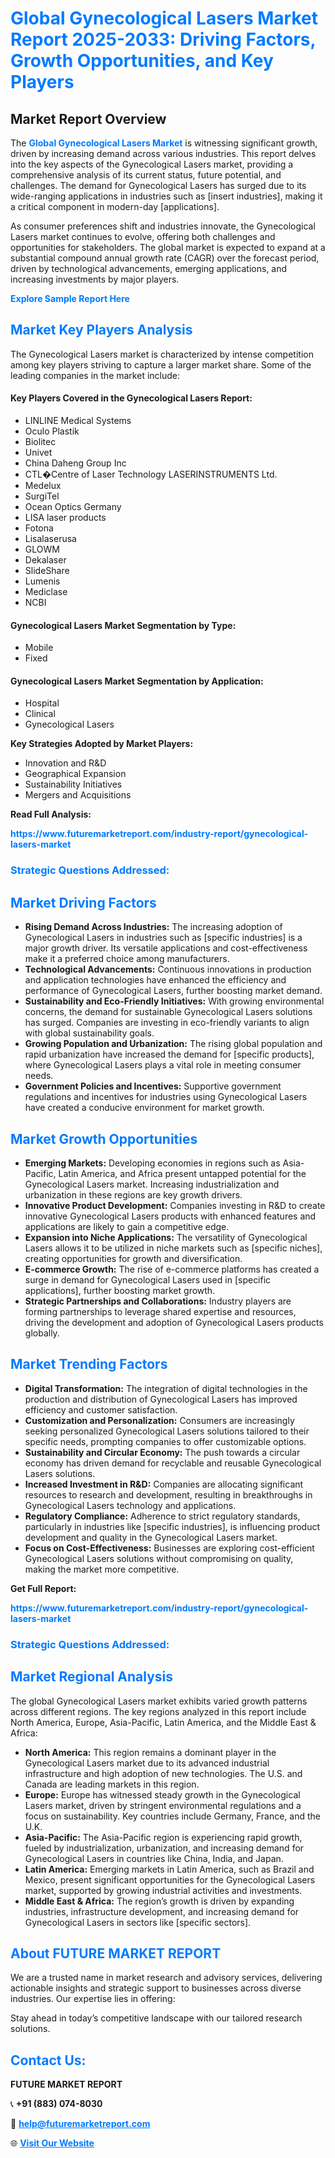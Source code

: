 <h1 style="color: #007BFF;">Global Gynecological Lasers Market Report 2025-2033: Driving Factors, Growth Opportunities, and Key Players</h1>

<section id="overview">
<h2>Market Report Overview</h2>
<p>The <a href="https://www.futuremarketreport.com/industry-report/gynecological-lasers-market" style="color: #007BFF; text-decoration: none;"><strong>Global Gynecological Lasers Market</strong></a> is witnessing significant growth, driven by increasing demand across various industries. This report delves into the key aspects of the Gynecological Lasers market, providing a comprehensive analysis of its current status, future potential, and challenges. The demand for Gynecological Lasers has surged due to its wide-ranging applications in industries such as [insert industries], making it a critical component in modern-day [applications].</p>
<p>As consumer preferences shift and industries innovate, the Gynecological Lasers market continues to evolve, offering both challenges and opportunities for stakeholders. The global market is expected to expand at a substantial compound annual growth rate (CAGR) over the forecast period, driven by technological advancements, emerging applications, and increasing investments by major players.</p>
</section>

<section id="overview">
<p><a href="https://www.futuremarketreport.com/request-sample/reportId=125032" style="color: #007BFF; text-decoration: none;"><strong>Explore Sample Report Here</strong></a></p>
</section>

<section id="key-players">
<h2 style="color: #007BFF;">Market Key Players Analysis</h2>
<p>The Gynecological Lasers market is characterized by intense competition among key players striving to capture a larger market share. Some of the leading companies in the market include:</p>
<h4>Key Players Covered in the Gynecological Lasers Report:</h4>
<ul><li>LINLINE Medical Systems</li><li>Oculo Plastik</li><li>Biolitec</li><li>Univet</li><li>China Daheng Group Inc</li><li>CTL�Centre of Laser Technology LASERINSTRUMENTS Ltd.</li><li>Medelux</li><li>SurgiTel</li><li>Ocean Optics Germany</li><li>LISA laser products</li><li>Fotona</li><li>Lisalaserusa</li><li>GLOWM</li><li>Dekalaser</li><li>SlideShare</li><li>Lumenis</li><li>Mediclase</li><li>NCBI</li></ul>
<h4>Gynecological Lasers Market Segmentation by Type:</h4>
<ul><li>Mobile</li><li>Fixed</li></ul>

<h4>Gynecological Lasers Market Segmentation by Application:</h4>
<ul><li>Hospital</li><li>Clinical</li><li>Gynecological Lasers</li></ul>
<p><strong>Key Strategies Adopted by Market Players:</strong></p>
<ul>
<li>Innovation and R&D</li>
<li>Geographical Expansion</li>
<li>Sustainability Initiatives</li>
<li>Mergers and Acquisitions</li>
</ul>
</section>

<section>
<p><strong>Read Full Analysis: </strong></p><a href="https://www.futuremarketreport.com/industry-report/gynecological-lasers-market" style="color: #007BFF; text-decoration: none;"><strong>https://www.futuremarketreport.com/industry-report/gynecological-lasers-market</strong></a>
<h3 style="color: #007BFF;">Strategic Questions Addressed:</h3>
</section>

<section id="driving-factors">
<h2 style="color: #007BFF;">Market Driving Factors</h2>
<ul>
<li><strong>Rising Demand Across Industries:</strong> The increasing adoption of Gynecological Lasers in industries such as [specific industries] is a major growth driver. Its versatile applications and cost-effectiveness make it a preferred choice among manufacturers.</li>
<li><strong>Technological Advancements:</strong> Continuous innovations in production and application technologies have enhanced the efficiency and performance of Gynecological Lasers, further boosting market demand.</li>
<li><strong>Sustainability and Eco-Friendly Initiatives:</strong> With growing environmental concerns, the demand for sustainable Gynecological Lasers solutions has surged. Companies are investing in eco-friendly variants to align with global sustainability goals.</li>
<li><strong>Growing Population and Urbanization:</strong> The rising global population and rapid urbanization have increased the demand for [specific products], where Gynecological Lasers plays a vital role in meeting consumer needs.</li>
<li><strong>Government Policies and Incentives:</strong> Supportive government regulations and incentives for industries using Gynecological Lasers have created a conducive environment for market growth.</li>
</ul>
</section>

<section id="growth-opportunities">
<h2 style="color: #007BFF;">Market Growth Opportunities</h2>
<ul>
<li><strong>Emerging Markets:</strong> Developing economies in regions such as Asia-Pacific, Latin America, and Africa present untapped potential for the Gynecological Lasers market. Increasing industrialization and urbanization in these regions are key growth drivers.</li>
<li><strong>Innovative Product Development:</strong> Companies investing in R&D to create innovative Gynecological Lasers products with enhanced features and applications are likely to gain a competitive edge.</li>
<li><strong>Expansion into Niche Applications:</strong> The versatility of Gynecological Lasers allows it to be utilized in niche markets such as [specific niches], creating opportunities for growth and diversification.</li>
<li><strong>E-commerce Growth:</strong> The rise of e-commerce platforms has created a surge in demand for Gynecological Lasers used in [specific applications], further boosting market growth.</li>
<li><strong>Strategic Partnerships and Collaborations:</strong> Industry players are forming partnerships to leverage shared expertise and resources, driving the development and adoption of Gynecological Lasers products globally.</li>
</ul>
</section>

<section id="trending-factors">
<h2 style="color: #007BFF;">Market Trending Factors</h2>
<ul>
<li><strong>Digital Transformation:</strong> The integration of digital technologies in the production and distribution of Gynecological Lasers has improved efficiency and customer satisfaction.</li>
<li><strong>Customization and Personalization:</strong> Consumers are increasingly seeking personalized Gynecological Lasers solutions tailored to their specific needs, prompting companies to offer customizable options.</li>
<li><strong>Sustainability and Circular Economy:</strong> The push towards a circular economy has driven demand for recyclable and reusable Gynecological Lasers solutions.</li>
<li><strong>Increased Investment in R&D:</strong> Companies are allocating significant resources to research and development, resulting in breakthroughs in Gynecological Lasers technology and applications.</li>
<li><strong>Regulatory Compliance:</strong> Adherence to strict regulatory standards, particularly in industries like [specific industries], is influencing product development and quality in the Gynecological Lasers market.</li>
<li><strong>Focus on Cost-Effectiveness:</strong> Businesses are exploring cost-efficient Gynecological Lasers solutions without compromising on quality, making the market more competitive.</li>
</ul>
</section>

<section>
<p><strong>Get Full Report: </strong></p><a href="https://www.futuremarketreport.com/industry-report/gynecological-lasers-market" style="color: #007BFF; text-decoration: none;"><strong>https://www.futuremarketreport.com/industry-report/gynecological-lasers-market</strong></a>
<h3 style="color: #007BFF;">Strategic Questions Addressed:</h3>
</section>


<section id="regional-analysis">
<h2 style="color: #007BFF;">Market Regional Analysis</h2>
<p>The global Gynecological Lasers market exhibits varied growth patterns across different regions. The key regions analyzed in this report include North America, Europe, Asia-Pacific, Latin America, and the Middle East & Africa:</p>
<ul>
<li><strong>North America:</strong> This region remains a dominant player in the Gynecological Lasers market due to its advanced industrial infrastructure and high adoption of new technologies. The U.S. and Canada are leading markets in this region.</li>
<li><strong>Europe:</strong> Europe has witnessed steady growth in the Gynecological Lasers market, driven by stringent environmental regulations and a focus on sustainability. Key countries include Germany, France, and the U.K.</li>
<li><strong>Asia-Pacific:</strong> The Asia-Pacific region is experiencing rapid growth, fueled by industrialization, urbanization, and increasing demand for Gynecological Lasers in countries like China, India, and Japan.</li>
<li><strong>Latin America:</strong> Emerging markets in Latin America, such as Brazil and Mexico, present significant opportunities for the Gynecological Lasers market, supported by growing industrial activities and investments.</li>
<li><strong>Middle East & Africa:</strong> The region’s growth is driven by expanding industries, infrastructure development, and increasing demand for Gynecological Lasers in sectors like [specific sectors].</li>
</ul>
</section>

<footer>
<h2 style="color: #007BFF;">About FUTURE MARKET REPORT</h2>
<p>We are a trusted name in market research and advisory services, delivering actionable insights and strategic support to businesses across diverse industries. Our expertise lies in offering:</p>

<p>Stay ahead in today’s competitive landscape with our tailored research solutions.</p>

<h2 style="color: #007BFF;">Contact Us:</h2>
<p><strong>FUTURE MARKET REPORT</strong></p>
<p>📞 <strong>+91 (883) 074-8030</strong></p>
<p>📧 <strong><a href="mailto:help@futuremarketreport.com" style="color: #007BFF;">help@futuremarketreport.com</a></strong></p>
<p>🌐 <strong><a href="https://www.futuremarketreport.com/" style="color: #007BFF;">Visit Our Website</a></strong></p>
</footer>